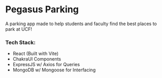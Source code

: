 # Pegasus Parking

A parking app made to help students and faculty find the best places to park at UCF!

### Tech Stack:
- React (Built with Vite)
- ChakraUI Components
- ExpressJS w/ Axios for Queries
- MongoDB w/ Mongoose for Interfacing
